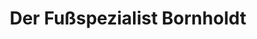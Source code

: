 ---
title: "Der Fußspezialist Bornholdt"
url: /elmshorn/der-fussspezialist-bornholdt/
shop: Schuhe
---